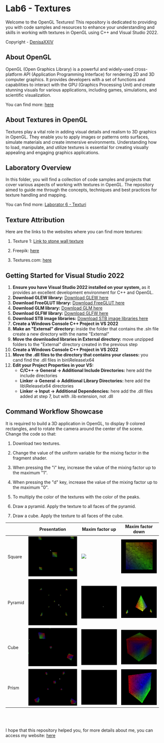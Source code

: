 # Lab6 - Textures

Welcome to the OpenGL Textures! This repository is dedicated to providing you with code samples and resources to enhance your understanding and skills in working with textures in OpenGL using C++ and Visual Studio 2022.

Copyright - [DenisaXXIV](https://github.com/DenisaXXIV)

## About OpenGL

OpenGL (Open Graphics Library) is a powerful and widely-used cross-platform API (Application Programming Interface) for rendering 2D and 3D computer graphics. It provides developers with a set of functions and capabilities to interact with the GPU (Graphics Processing Unit) and create stunning visuals for various applications, including games, simulations, and scientific visualization.

You can find more: [here](%5Bhttps://www.opengl.org/%5D(https://www.opengl.org/))

## About Textures in OpenGL

Textures play a vital role in adding visual details and realism to 3D graphics in OpenGL. They enable you to apply images or patterns onto surfaces, simulate materials and create immersive environments. Understanding how to load, manipulate, and utilize textures is essential for creating visually appealing and engaging graphics applications.

## Laboratory Overview

In this folder, you will find a collection of code samples and projects that cover various aspects of working with textures in OpenGL. The repository aimed to guide me through the concepts, techniques and best practices for texture handling and mapping.

You can find more: [Laborator 6 - Texturi](https://docs.google.com/document/d/1ylDPDJs3Jswr1UxIyGq3JZG--qj9qqLSA9221js5bRE/edit)

## Texture Attribution

Here are the links to the websites where you can find more textures:

1. Texture 1: [Link to stone wall texture](https://www.freepik.com/free-photo/stone-wall_1150976.htm#query=stone%20texture&position=42&from_view=keyword&track=ais#position=42&query=stone%20texture)

2. Freepik: [here](https://www.freepik.com/)

3. Textures.com: [here](https://www.textures.com/)

## Getting Started for Visual Studio 2022

<ol>
  <li><strong>Ensure you have Visual Studio 2022 installed on your system, </strong>as it provides an excellent development environment for C++ and OpenGL.</li>
  <li><strong>Download GLEW library:</strong> <a href="https://glew.sourceforge.net/">Download GLEW here</a></li>
  <li><strong>Download FreeGLUT library:</strong> <a href="https://freeglut.sourceforge.net/">Download FreeGLUT here</a></li>
  <li><strong>Download GLM library:</strong> <a href="https://glm.g-truc.net/0.9.9/index.html">Download GLM here</a></li>
  <li><strong>Download GLFW library:</strong> <a href="https://www.glfw.org/">Download GLFW here</a></li>
  <li><strong>Download STB image libraries:</strong> <a href="https://github.com/nothings/stb">Download STB image libraries here</a></li>  
  <li><strong>Create a Windows Console C++ Project in VS 2022</strong></li>
  <li><strong>Make an "External" directory:</strong> inside the folder that contains the .sln file create a new directory with the name "External"</li>
  <li><strong>Move the downloaded libraries in External directory:</strong> move unzipped folders to the "External" directory created in the previous step</li>
   <li><strong>Create a Windows Console C++ Project in VS 2022</strong></li>
  <li><strong>Move the .dll files to the directory that contains your classes:</strong> you cand find the .dll files in bin\Release\x64</li>
  <li><strong>Edit your Project Properties in your VS:</strong>
    <ul>
      <li><strong>C/C++ -> General -> Additional Include Directories:</strong> here add the include directories</li>
      <li><strong>Linker -> General -> Additional Library Directories:</strong> here add the lib\Release\x64 directories</li>
      <li><strong>Linker -> Input -> Additional Dependencies:</strong> here add the .dll files added at step 7, but with .lib extension, not .dll</li>
    </ul>
  </li>
</ol>

## Command Workflow Showcase

It is required to build a 3D application in OpenGL, to display 9 colored rectangles, and to rotate the camera around the center of the scene. Change the code so that:

1. Download two textures.

2. Change the value of the uniform variable for the mixing factor in the fragment shader.

3. When pressing the "i" key, increase the value of the mixing factor up to the maximum "1".

4. When pressing the "d" key, increase the value of the mixing factor up to the maximum "0".

5. To multiply the color of the textures with the color of the peaks.

6. Draw a pyramid. Apply the texture to all faces of the pyramid.

7. Draw a cube. Apply the texture to all faces of the cube.

|         | Presentation                                                                                                                                                                        | Maxim factor up                                                                                                                                                                             | Maxim factor down                                                                                                                                                                           |
| ------- | ----------------------------------------------------------------------------------------------------------------------------------------------------------------------------------- | ------------------------------------------------------------------------------------------------------------------------------------------------------------------------------------------- | ------------------------------------------------------------------------------------------------------------------------------------------------------------------------------------------- |
| Square  | ![](https://raw.githubusercontent.com/DenisaXXIV/FMI-UniTBv/master/Year_2/Semester_II/SMM%20-%20Modern%203D%20Graphic%20Modeling%20Systems/Labs/Lab6/resources/square/square.gif)   | ![](https://raw.githubusercontent.com/DenisaXXIV/FMI-UniTBv/master/Year_2/Semester_II/SMM%20-%20Modern%203D%20Graphic%20Modeling%20Systems/Labs/Lab6/resources/square/square%20-%20i.gif)   | ![](https://raw.githubusercontent.com/DenisaXXIV/FMI-UniTBv/master/Year_2/Semester_II/SMM%20-%20Modern%203D%20Graphic%20Modeling%20Systems/Labs/Lab6/resources/square/square%20-%20d.gif)   |
| Pyramid | ![](https://raw.githubusercontent.com/DenisaXXIV/FMI-UniTBv/master/Year_2/Semester_II/SMM%20-%20Modern%203D%20Graphic%20Modeling%20Systems/Labs/Lab6/resources/piramid/piramid.gif) | ![](https://raw.githubusercontent.com/DenisaXXIV/FMI-UniTBv/master/Year_2/Semester_II/SMM%20-%20Modern%203D%20Graphic%20Modeling%20Systems/Labs/Lab6/resources/piramid/piramid%20-%20i.gif) | ![](https://raw.githubusercontent.com/DenisaXXIV/FMI-UniTBv/master/Year_2/Semester_II/SMM%20-%20Modern%203D%20Graphic%20Modeling%20Systems/Labs/Lab6/resources/piramid/piramid%20-%20d.gif) |
| Cube    | ![](https://raw.githubusercontent.com/DenisaXXIV/FMI-UniTBv/master/Year_2/Semester_II/SMM%20-%20Modern%203D%20Graphic%20Modeling%20Systems/Labs/Lab6/resources/cub/cub.gif)         | ![](https://raw.githubusercontent.com/DenisaXXIV/FMI-UniTBv/master/Year_2/Semester_II/SMM%20-%20Modern%203D%20Graphic%20Modeling%20Systems/Labs/Lab6/resources/cub/cub%20-%20i.gif)         | ![](https://raw.githubusercontent.com/DenisaXXIV/FMI-UniTBv/master/Year_2/Semester_II/SMM%20-%20Modern%203D%20Graphic%20Modeling%20Systems/Labs/Lab6/resources/cub/cub%20-%20d.gif)         |
| Prism   | ![](https://raw.githubusercontent.com/DenisaXXIV/FMI-UniTBv/master/Year_2/Semester_II/SMM%20-%20Modern%203D%20Graphic%20Modeling%20Systems/Labs/Lab6/resources/prism/prism.gif)     | ![](https://raw.githubusercontent.com/DenisaXXIV/FMI-UniTBv/master/Year_2/Semester_II/SMM%20-%20Modern%203D%20Graphic%20Modeling%20Systems/Labs/Lab6/resources/prism/prism%20-%20i.gif)     | ![](https://raw.githubusercontent.com/DenisaXXIV/FMI-UniTBv/master/Year_2/Semester_II/SMM%20-%20Modern%203D%20Graphic%20Modeling%20Systems/Labs/Lab6/resources/prism/prism%20-%20d.gif)     |

</br>
</br>
</br>
I hope that this repository helped you, for more details about me, you can access my website:  <a href="https://denisa-vasile.info/"> here </a>

